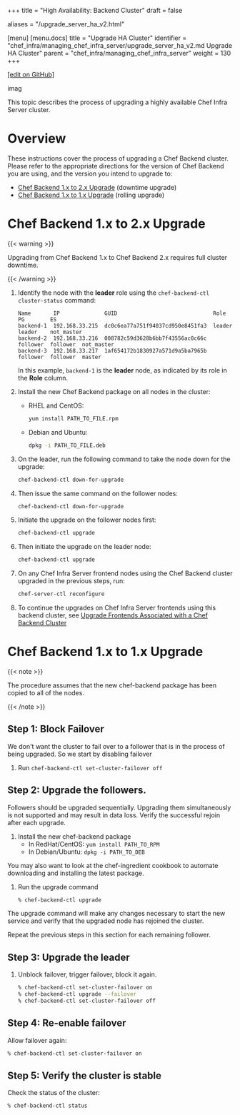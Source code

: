 +++
title = "High Availability: Backend Cluster"
draft = false

aliases = "/upgrade_server_ha_v2.html"

[menu]
  [menu.docs]
    title = "Upgrade HA Cluster"
    identifier = "chef_infra/managing_chef_infra_server/upgrade_server_ha_v2.md Upgrade HA Cluster"
    parent = "chef_infra/managing_chef_infra_server"
    weight = 130
+++    

[\[edit on
GitHub\]](https://github.com/chef/chef-web-docs/blob/master/chef_master/source/upgrade_server_ha_v2.rst)

<img src="/images/chef_automate_full.png" width="40" height="17" alt="image" />

This topic describes the process of upgrading a highly available Chef
Infra Server cluster.

Overview
========

These instructions cover the process of upgrading a Chef Backend
cluster. Please refer to the appropriate directions for the version of
Chef Backend you are using, and the version you intend to upgrade to:

-   [Chef Backend 1.x to 2.x Upgrade](#chef-backend-1.x-to-2.x-upgrade)
    (downtime upgrade)
-   [Chef Backend 1.x to 1.x Upgrade](#chef-backend-1.x-to-1.x-upgrade)
    (rolling upgrade)

Chef Backend 1.x to 2.x Upgrade
===============================

{{< warning >}}

Upgrading from Chef Backend 1.x to Chef Backend 2.x requires full
cluster downtime.

{{< /warning >}}

1.  Identify the node with the **leader** role using the
    `chef-backend-ctl cluster-status` command:

    ``` none
    Name       IP              GUID                              Role      PG        ES
    backend-1  192.168.33.215  dc0c6ea77a751f94037cd950e8451fa3  leader    leader    not_master
    backend-2  192.168.33.216  008782c59d3628b6bb7f43556ac0c66c  follower  follower  not_master
    backend-3  192.168.33.217  1af654172b1830927a571d9a5ba7965b  follower  follower  master
    ```

    In this example, `backend-1` is the **leader** node, as indicated by
    its role in the **Role** column.

2.  Install the new Chef Backend package on all nodes in the cluster:

    -   RHEL and CentOS:

        ``` bash
        yum install PATH_TO_FILE.rpm
        ```

    -   Debian and Ubuntu:

        ``` bash
        dpkg -i PATH_TO_FILE.deb
        ```

3.  On the leader, run the following command to take the node down for
    the upgrade:

    ``` bash
    chef-backend-ctl down-for-upgrade
    ```

4.  Then issue the same command on the follower nodes:

    ``` bash
    chef-backend-ctl down-for-upgrade
    ```

5.  Initiate the upgrade on the follower nodes first:

    ``` bash
    chef-backend-ctl upgrade
    ```

6.  Then initiate the upgrade on the leader node:

    ``` bash
    chef-backend-ctl upgrade
    ```

7.  On any Chef Infra Server frontend nodes using the Chef Backend
    cluster upgraded in the previous steps, run:

    ``` bash
    chef-server-ctl reconfigure
    ```

8.  To continue the upgrades on Chef Infra Server frontends using this
    backend cluster, see [Upgrade Frontends Associated with a Chef
    Backend
    Cluster](https://docs.chef.io/install_server_ha.html#upgrading-chef-server-on-the-frontend-machines)

Chef Backend 1.x to 1.x Upgrade
===============================

{{< note >}}

The procedure assumes that the new chef-backend package has been copied
to all of the nodes.

{{< /note >}}

Step 1: Block Failover
----------------------

We don't want the cluster to fail over to a follower that is in the
process of being upgraded. So we start by disabling failover

1.  Run `chef-backend-ctl set-cluster-failover off`

Step 2: Upgrade the followers.
------------------------------

Followers should be upgraded sequentially. Upgrading them simultaneously
is not supported and may result in data loss. Verify the successful
rejoin after each upgrade.

1.  Install the new chef-backend package
    -   In RedHat/CentOS: `yum install PATH_TO_RPM`
    -   In Debian/Ubuntu: `dpkg -i PATH_TO_DEB`

You may also want to look at the chef-ingredient cookbook to automate
downloading and installing the latest package.

1.  Run the upgrade command

    ``` bash
    % chef-backend-ctl upgrade
    ```

The upgrade command will make any changes necessary to start the new
service and verify that the upgraded node has rejoined the cluster.

Repeat the previous steps in this section for each remaining follower.

Step 3: Upgrade the leader
--------------------------

1.  Unblock failover, trigger failover, block it again.

    ``` bash
    % chef-backend-ctl set-cluster-failover on
    % chef-backend-ctl upgrade --failover
    % chef-backend-ctl set-cluster-failover off
    ```

Step 4: Re-enable failover
--------------------------

Allow failover again:

``` bash
% chef-backend-ctl set-cluster-failover on
```

Step 5: Verify the cluster is stable
------------------------------------

Check the status of the cluster:

``` bash
% chef-backend-ctl status
```
